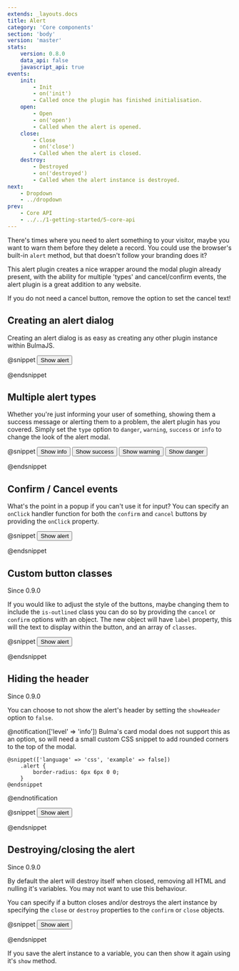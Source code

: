 ```yaml
---
extends: _layouts.docs
title: Alert
category: 'Core components'
section: 'body'
version: 'master'
stats:
    version: 0.8.0
    data_api: false
    javascript_api: true
events:
    init:
        - Init
        - on('init')
        - Called once the plugin has finished initialisation.
    open:
        - Open
        - on('open')
        - Called when the alert is opened.
    close:
        - Close
        - on('close')
        - Called when the alert is closed.
    destroy:
        - Destroyed
        - on('destroyed')
        - Called when the alert instance is destroyed.
next:
    - Dropdown
    - ../dropdown
prev:
    - Core API
    - ../../1-getting-started/5-core-api
---
```


There's times where you need to alert something to your visitor, maybe you want to warn them before they delete a record. You could use the browser's built-in `alert` method, but that doesn't follow your branding does it?

This alert plugin creates a nice wrapper around the modal plugin already present, with the ability for multiple 'types' and cancel/confirm events, the alert plugin is a great addition to any website.

If you do not need a cancel button, remove the option to set the cancel text!

## Creating an alert dialog
Creating an alert dialog is as easy as creating any other plugin instance within BulmaJS.

@snippet
<button id="example-alert-button-1" class="button is-primary">Show alert</button>

<script>
    document.querySelector('#example-alert-button-1').addEventListener('click', function(e) {
        //start
        Bulma().alert({
            type: 'danger',
            title: 'This is an alert!',
            body: 'Ooohh what button you gonna click?',
            confirm: 'Confirm it!',
            cancel: 'Maybe not'
        });
        //end
    });
</script>
@endsnippet

## Multiple alert types
Whether you're just informing your user of something, showing them a success message or alerting them to a problem, the alert plugin has you covered. Simply set the `type` option to `danger`, `warning`, `success` or `info` to change the look of the alert modal.

@snippet
<button id="example-alert-button-2" class="button is-info">Show info</button>
<button id="example-alert-button-3" class="button is-success">Show success</button>
<button id="example-alert-button-4" class="button is-warning">Show warning</button>
<button id="example-alert-button-5" class="button is-danger">Show danger</button>

<script>
    //start
    document.querySelector('#example-alert-button-2').addEventListener('click', function(e) {
        Bulma().alert({
            type: 'info',
            title: 'This is an alert!',
            body: 'Ooohh what button you gonna click?',
            confirm: 'Confirm it!',
            cancel: 'Maybe not'
        });
    });

    document.querySelector('#example-alert-button-3').addEventListener('click', function(e) {
        Bulma().alert({
            type: 'success',
            title: 'This is an alert!',
            body: 'Ooohh what button you gonna click?',
            confirm: 'Confirm it!',
            cancel: 'Maybe not'
        });
    });

    document.querySelector('#example-alert-button-4').addEventListener('click', function(e) {
        Bulma().alert({
            type: 'warning',
            title: 'This is an alert!',
            body: 'Ooohh what button you gonna click?',
            confirm: 'Confirm it!',
            cancel: 'Maybe not'
        });
    });

    document.querySelector('#example-alert-button-5').addEventListener('click', function(e) {
        Bulma().alert({
            type: 'danger',
            title: 'This is an alert!',
            body: 'Ooohh what button you gonna click?',
            confirm: 'Confirm it!',
            cancel: 'Maybe not'
        });
    });
    //end
</script>
@endsnippet

## Confirm / Cancel events
What's the point in a popup if you can't use it for input? You can specify an `onClick` handler function for both the `confirm` and `cancel` buttons by providing the `onClick` property.

@snippet
<button id="example-alert-button-6" class="button is-primary">Show alert</button>

<script>
    document.querySelector('#example-alert-button-6').addEventListener('click', function(e) {
        //start
        Bulma().alert({
            type: 'danger',
            title: 'This is an alert!',
            body: 'Ooohh what button you gonna click?',
            confirm: {
                label: 'Confirm!',
                onClick: function() {
                    Bulma().alert({
                        title: 'Confirmed',
                        body: 'You clicked confirm!'
                    });
                },
            },
            cancel: {
                label: 'Cancel!',
                onClick: function() {
                    Bulma().alert({
                        title: 'Cancelled',
                        body: 'You clicked cancel!'
                    });
                }
            }
        });
        //end
    });
</script>
@endsnippet

## Custom button classes

<div class="tags has-addons">
    <span class="tag is-success">Since</span>
    <span class="tag">0.9.0</span>
</div>

If you would like to adjust the style of the buttons, maybe changing them to include the `is-outlined` class you can do so by providing the `cancel` or `confirm` options with an object. The new object will have `label` property, this will the text to display within the button, and an array of `classes`.

@snippet
<button id="example-alert-button-8" class="button is-primary">Show alert</button>

<script>
    document.querySelector('#example-alert-button-8').addEventListener('click', function(e) {
        //start
        Bulma().alert({
            type: 'danger',
            title: 'Ooooo custom',
            body: 'Classes...',
            confirm: {
                label: 'Awesome',
                classes: ['is-outlined']
            },
            cancel: {
                label: 'See',
                classes: ['is-primary', 'is-rounded']
            }
        });
        //end
    });
</script>
@endsnippet

## Hiding the header

<div class="tags has-addons">
    <span class="tag is-success">Since</span>
    <span class="tag">0.9.0</span>
</div>

You can choose to not show the alert's header by setting the `showHeader` option to `false`.

@notification(['level' => 'info'])
    Bulma's card modal does not support this as an option, so will need a small custom CSS snippet to add rounded corners to the top of the modal.
    
    @snippet(['language' => 'css', 'example' => false])
        .alert {
            border-radius: 6px 6px 0 0;
        }
    @endsnippet
@endnotification

@snippet
<button id="example-alert-button-7" class="button is-primary">Show alert</button>

<script>
    document.querySelector('#example-alert-button-7').addEventListener('click', function(e) {
        //start
        Bulma().alert({
            type: 'danger',
            body: 'See no header',
            confirm: 'Awesome!',
            showHeader: false
        });
        //end
    });
</script>
@endsnippet

## Destroying/closing the alert

<div class="tags has-addons">
    <span class="tag is-success">Since</span>
    <span class="tag">0.9.0</span>
</div>

By default the alert will destroy itself when closed, removing all HTML and nulling it's variables. You may not want to use this behaviour.

You can specify if a button closes and/or destroys the alert instance by specifying the `close` or `destroy` properties to the `confirm` or `close` objects.

@snippet
<button id="example-alert-button-9" class="button is-primary">Show alert</button>

<script>
    document.querySelector('#example-alert-button-9').addEventListener('click', function(e) {
        //start
        Bulma().alert({
            type: 'danger',
            title: 'Alert',
            body: 'Try clicking the buttons!',
            confirm: {
                label: 'Close but do not destroy',
                destroy: false
            },
            cancel: {
                label: 'Do nothing!',
                close: false,
                destroy: false
            }
        });
        //end
    });
</script>
@endsnippet

If you save the alert instance to a variable, you can then show it again using it's `show` method.

